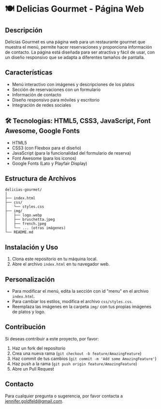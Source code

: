 # 🍽️ Delicias Gourmet - Página Web

## Descripción
Delicias Gourmet es una página web para un restaurante gourmet que muestra el menú, permite hacer reservaciones y proporciona información de contacto. La página está diseñada para ser atractiva y fácil de usar, con un diseño responsivo que se adapta a diferentes tamaños de pantalla.

## Características
- Menú interactivo con imágenes y descripciones de los platos
- Sección de reservaciones con un formulario
- Información de contacto
- Diseño responsivo para móviles y escritorio
- Integración de redes sociales

## 🛠️ Tecnologías: HTML5, CSS3, JavaScript, Font Awesome, Google Fonts
- HTML5
- CSS3 (con Flexbox para el diseño)
- JavaScript (para la funcionalidad del formulario de reserva)
- Font Awesome (para los iconos)
- Google Fonts (Lato y Playfair Display)

## Estructura de Archivos
```
delicias-gourmet/
│
├── index.html
├── css/
│   └── styles.css
├── img/
│   ├── logo.webp
│   ├── bruschetta.jpeg
│   ├── french.jpeg
│   └── ... (otras imágenes)
└── README.md
```

## Instalación y Uso
1. Clona este repositorio en tu máquina local.
2. Abre el archivo `index.html` en tu navegador web.

## Personalización
- Para modificar el menú, edita la sección con id "menu" en el archivo `index.html`.
- Para cambiar los estilos, modifica el archivo `css/styles.css`.
- Reemplaza las imágenes en la carpeta `img/` con tus propias imágenes de platos y logo.

## Contribución
Si deseas contribuir a este proyecto, por favor:
1. Haz un fork del repositorio
2. Crea una nueva rama (`git checkout -b feature/AmazingFeature`)
3. Haz commit de tus cambios (`git commit -m 'Add some AmazingFeature'`)
4. Haz push a la rama (`git push origin feature/AmazingFeature`)
5. Abre un Pull Request

## Contacto
Para cualquier pregunta o sugerencia, por favor contacta a [jennifer.goldfeld@gmail.com](mailto:jennifer.goldfeld@gmail.com).

